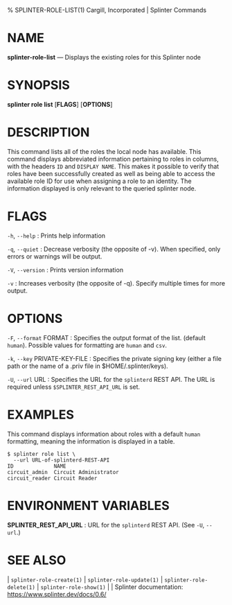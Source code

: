 % SPLINTER-ROLE-LIST(1) Cargill, Incorporated | Splinter Commands
<!--
  Copyright 2018-2022 Cargill Incorporated
  Licensed under Creative Commons Attribution 4.0 International License
  https://creativecommons.org/licenses/by/4.0/
-->

NAME
====

**splinter-role-list** — Displays the existing roles for this Splinter node

SYNOPSIS
========
**splinter role list** \[**FLAGS**\] \[**OPTIONS**\]

DESCRIPTION
===========
This command lists all of the roles the local node has available. This command
displays abbreviated information pertaining to roles in columns, with the
headers `ID` and `DISPLAY NAME`. This makes it possible to verify that
roles have been successfully created as well as being able to access the
available role ID for use when assigning a role to an identity. The information
displayed is only relevant to the queried splinter node.

FLAGS
=====
`-h`, `--help`
: Prints help information

`-q`, `--quiet`
: Decrease verbosity (the opposite of -v). When specified, only errors or
  warnings will be output.

`-V`, `--version`
: Prints version information

`-v`
: Increases verbosity (the opposite of -q). Specify multiple times for more
  output.

OPTIONS
=======
`-F`, `--format` FORMAT
: Specifies the output format of the list. (default `human`). Possible values
  for formatting are `human` and `csv`.

`-k`, `--key` PRIVATE-KEY-FILE
: Specifies the private signing key (either a file path or the name of a
  .priv file in $HOME/.splinter/keys).

`-U`, `--url` URL
: Specifies the URL for the `splinterd` REST API. The URL is required unless
  `$SPLINTER_REST_API_URL` is set.

EXAMPLES
========
This command displays information about roles with a default `human`
formatting, meaning the information is displayed in a table.

```
$ splinter role list \
  --url URL-of-splinterd-REST-API
ID             NAME
circuit_admin  Circuit Administrator
circuit_reader Circuit Reader
```

ENVIRONMENT VARIABLES
=====================
**SPLINTER_REST_API_URL**
: URL for the `splinterd` REST API. (See `-U`, `--url`.)

SEE ALSO
========
| `splinter-role-create(1)`
| `splinter-role-update(1)`
| `splinter-role-delete(1)`
| `splinter-role-show(1)`
|
| Splinter documentation: https://www.splinter.dev/docs/0.6/
